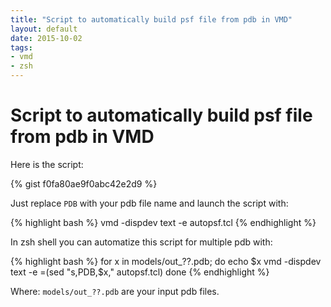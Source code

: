 ```yaml
---
title: "Script to automatically build psf file from pdb in VMD"
layout: default
date: 2015-10-02
tags:
- vmd
- zsh
---
```


# Script to automatically build psf file from pdb in VMD

Here is the script:

{% gist f0fa80ae9f0abc42e2d9 %}

Just replace `PDB` with your pdb file name and launch the script with:

{% highlight bash %}
vmd -dispdev text -e autopsf.tcl
{% endhighlight %}

In zsh shell you can automatize this script for multiple pdb with:

{% highlight bash %}
for x in models/out_??.pdb; do
    echo $x
    vmd -dispdev text -e =(sed "s,PDB,$x," autopsf.tcl)
done
{% endhighlight %}

Where: `models/out_??.pdb` are your input pdb files.

